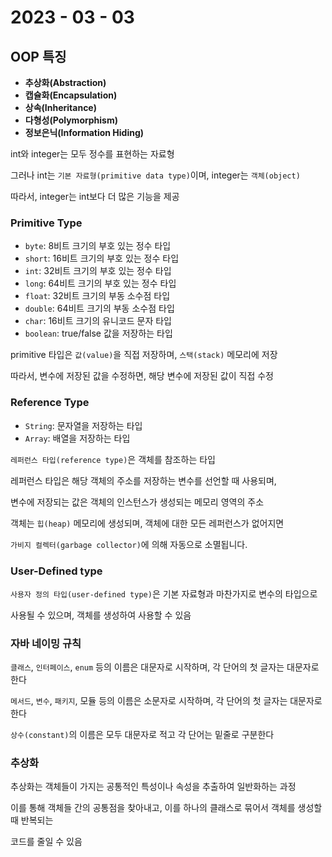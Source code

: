 # 2023 - 03 - 03

## OOP 특징

- **추상화(Abstraction)**
- **캡슐화(Encapsulation)**
- **상속(Inheritance)**
- **다형성(Polymorphism)**
- **정보은닉(Information Hiding)**

int와 integer는 모두 정수를 표현하는 자료형

그러나 int는 `기본 자료형(primitive data type)`이며, integer는 `객체(object)`

따라서, integer는 int보다 더 많은 기능을 제공

### Primitive Type

- `byte`: 8비트 크기의 부호 있는 정수 타입
- `short`: 16비트 크기의 부호 있는 정수 타입
- `int`: 32비트 크기의 부호 있는 정수 타입
- `long`: 64비트 크기의 부호 있는 정수 타입
- `float`: 32비트 크기의 부동 소수점 타입
- `double`: 64비트 크기의 부동 소수점 타입
- `char`: 16비트 크기의 유니코드 문자 타입
- `boolean`: true/false 값을 저장하는 타입

primitive 타입은 `값(value)`을 직접 저장하며, `스택(stack)` 메모리에 저장

따라서, 변수에 저장된 값을 수정하면, 해당 변수에 저장된 값이 직접 수정

### Reference Type

- `String`: 문자열을 저장하는 타입
- `Array`: 배열을 저장하는 타입

`레퍼런스 타입(reference type)`은 객체를 참조하는 타입

레퍼런스 타입은 해당 객체의 주소를 저장하는 변수를 선언할 때 사용되며, 

변수에 저장되는 값은 객체의 인스턴스가 생성되는 메모리 영역의 주소

객체는 `힙(heap)` 메모리에 생성되며, 객체에 대한 모든 레퍼런스가 없어지면

`가비지 컬렉터(garbage collector)`에 의해 자동으로 소멸됩니다.

### User-Defined type

`사용자 정의 타입(user-defined type)`은 기본 자료형과 마찬가지로 변수의 타입으로 

사용될 수 있으며, 객체를 생성하여 사용할 수 있음

### 자바 네이밍 규칙

`클래스`, `인터페이스`, `enum` 등의 이름은 대문자로 시작하며, 각 단어의 첫 글자는 대문자로 한다

`메서드`, `변수`, `패키지`, 모듈 등의 이름은 소문자로 시작하며, 각 단어의 첫 글자는 대문자로 한다

`상수(constant)`의 이름은 모두 대문자로 적고 각 단어는 밑줄로 구분한다

### 추상화

추상화는 객체들이 가지는 공통적인 특성이나 속성을 추출하여 일반화하는 과정

이를 통해 객체들 간의 공통점을 찾아내고, 이를 하나의 클래스로 묶어서 객체를 생성할 때 반복되는 

코드를 줄일 수 있음